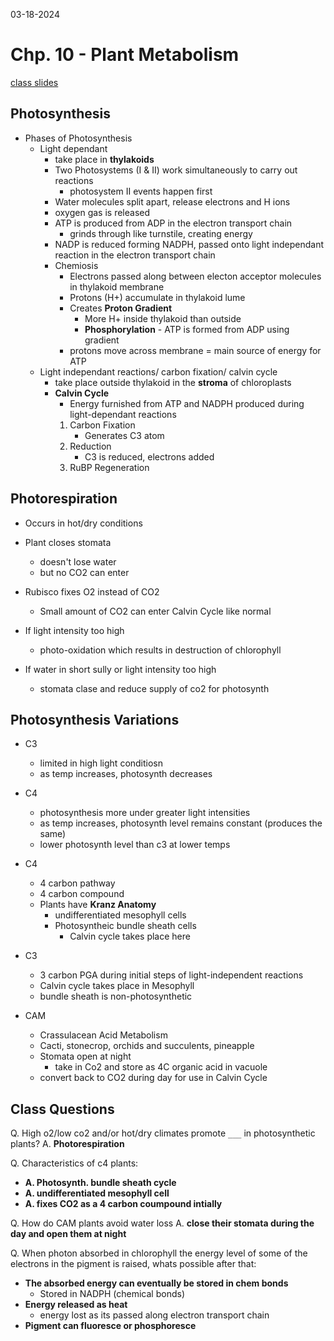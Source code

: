 03-18-2024

# Chp. 10 - Plant Metabolism

[class slides](https://d2l.msu.edu/d2l/le/content/1856668/viewContent/15662308/View?ou=1856668)

## Photosynthesis

- Phases of Photosynthesis
    - Light dependant
        - take place in **thylakoids**
        - Two Photosystems (I & II) work simultaneously to carry out reactions
            - photosystem II events happen first
        - Water molecules split apart, release electrons and H ions
        - oxygen gas is released
        - ATP is produced from ADP in the electron transport chain
            - grinds through like turnstile, creating energy
        - NADP is reduced forming NADPH, passed onto light independant reaction in the electron transport chain 
        - Chemiosis
            - Electrons passed along between electon acceptor molecules in thylakoid membrane
            - Protons (H+) accumulate in thylakoid lume 
            - Creates **Proton Gradient**
                - More H+ inside thylakoid than outside
                - **Phosphorylation** - ATP is formed from ADP using gradient
            - protons move across membrane = main source of energy for ATP
    - Light independant reactions/ carbon fixation/ calvin cycle
        - take place outside thylakoid in the **stroma** of chloroplasts
        - **Calvin Cycle**
            - Energy furnished from ATP and NADPH produced during light-dependant reactions
            1. Carbon Fixation
                - Generates C3 atom
            2. Reduction
                - C3 is reduced, electrons added
            3. RuBP Regeneration

## Photorespiration

- Occurs in hot/dry conditions
- Plant closes stomata
    - doesn't lose water
    - but no CO2 can enter
- Rubisco fixes O2 instead of CO2
    - Small amount of CO2 can enter Calvin Cycle like normal

- If light intensity too high
    - photo-oxidation which results in destruction of chlorophyll
- If water in short sully or light intensity too high
    - stomata clase and reduce supply of co2 for photosynth

## Photosynthesis Variations

- C3
    - limited in high light conditiosn
    - as temp increases, photosynth decreases
- C4
    - photosynthesis more under greater light intensities
    - as temp increases, photosynth level remains constant (produces the same) 
    - lower photosynth level than c3 at lower temps

- C4 
    - 4 carbon pathway
    - 4 carbon compound
    - Plants have **Kranz Anatomy**
        - undifferentiated mesophyll cells
        - Photosyntheic bundle sheath cells
            - Calvin cycle takes place here
- C3 
    - 3 carbon PGA during initial steps of light-independent reactions
    - Calvin cycle takes place in Mesophyll
    - bundle sheath is non-photosynthetic
- CAM
    - Crassulacean Acid Metabolism
    - Cacti, stonecrop, orchids and succulents, pineapple
    - Stomata open at night
        - take in Co2 and store as 4C organic acid in vacuole
    - convert back to CO2 during day for use in Calvin Cycle

## Class Questions 

Q. High o2/low co2 and/or hot/dry climates promote `___` in photosynthetic plants?
A. **Photorespiration**

Q. Characteristics of c4 plants:
- **A. Photosynth. bundle sheath cycle**
- **A. undifferentiated mesophyll cell**
- **A. fixes CO2 as a 4 carbon coumpound intially**

Q. How do CAM plants avoid water loss
A. **close their stomata during the day and open them at night**

Q. When photon absorbed in chlorophyll the energy level of some of the electrons in the pigment is raised, whats possible after that:
- **The absorbed energy can eventually be stored in chem bonds**
    - Stored in NADPH (chemical bonds)
- **Energy released as heat**
    - energy lost as its passed along electron transport chain
- **Pigment can fluoresce or phosphoresce**
